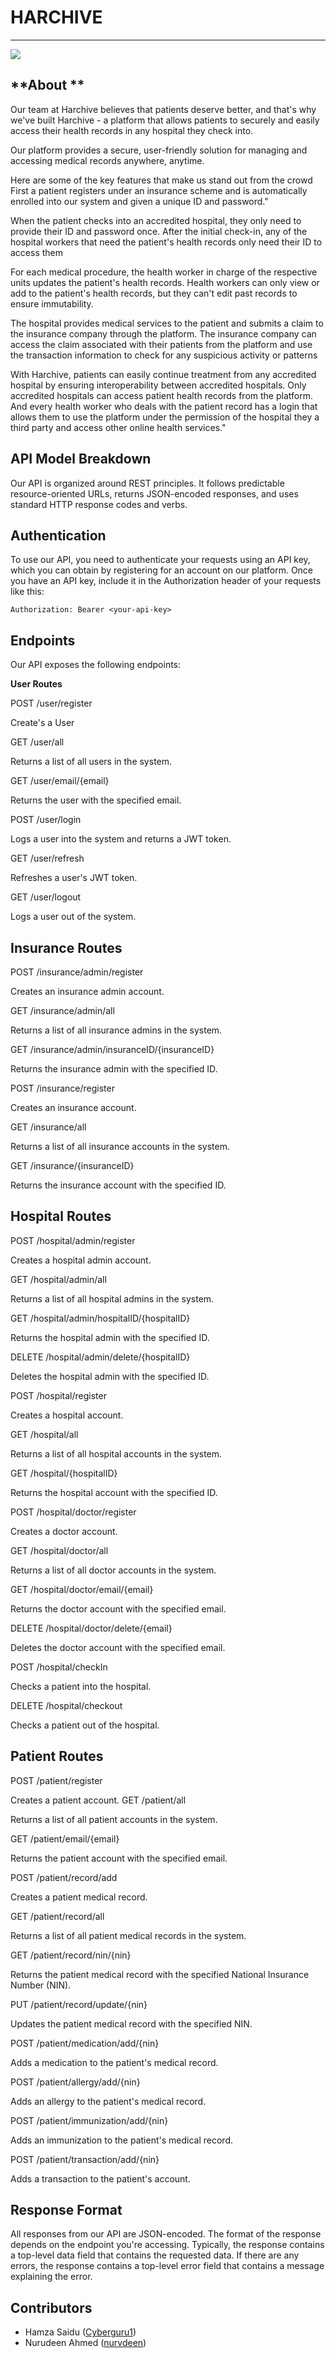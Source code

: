 # **HARCHIVE**
------------------
![](Harchive_Logo_White.png)


## **About **
<p>Our team at Harchive believes that patients deserve better, and that's why we've built Harchive  - a platform that allows patients to securely and easily access their health records in any hospital they check into. 

Our platform provides a secure, user-friendly solution for managing and accessing medical records anywhere, anytime. 

Here are some of the key features that make us stand out from the crowd
First a patient registers under an insurance scheme and is automatically enrolled into our system and given a unique ID and password."

When the patient checks into an accredited hospital, they only need to provide their ID and password once. After the initial check-in, any of the hospital workers that need the patient's health records only need their ID to access them

For each medical procedure, the health worker in charge of the respective units updates the patient's health records. Health workers can only view or add to the patient's health records, but they can't edit past records to ensure immutability.

The hospital provides medical services to the patient and submits a claim to the insurance company through the platform. The insurance company can access the claim associated with their patients from the platform and use the transaction information to check for any suspicious activity or patterns

With Harchive, patients can easily continue treatment from any accredited hospital by ensuring interoperability between accredited hospitals. Only accredited hospitals can access patient health records from the platform. And every health worker who deals with the patient record has a login that allows them to use the platform under the permission of the hospital they   a third party and access other online health services."</p>



## **API Model Breakdown**

Our API is organized around REST principles. It follows predictable resource-oriented URLs, returns JSON-encoded responses, and uses standard HTTP response codes and verbs.

## **Authentication**

To use our API, you need to authenticate your requests using an API key, which you can obtain by registering for an account on our platform. Once you have an API key, include it in the Authorization header of your requests like this:

```
Authorization: Bearer <your-api-key>
```

## **Endpoints**

Our API exposes the following endpoints:

**User Routes**

POST /user/register

Create's a User

GET /user/all

Returns a list of all users in the system.

GET /user/email/{email}

Returns the user with the specified email.

POST /user/login

Logs a user into the system and returns a JWT token.

GET /user/refresh

Refreshes a user's JWT token.

GET /user/logout

Logs a user out of the system.

## **Insurance Routes**

POST /insurance/admin/register

Creates an insurance admin account.

GET /insurance/admin/all

Returns a list of all insurance admins in the system.

GET /insurance/admin/insuranceID/{insuranceID}

Returns the insurance admin with the specified ID.

POST /insurance/register

Creates an insurance account.

GET /insurance/all

Returns a list of all insurance accounts in the system.

GET /insurance/{insuranceID}

Returns the insurance account with the specified ID.

## **Hospital Routes**

POST /hospital/admin/register

Creates a hospital admin account.

GET /hospital/admin/all

Returns a list of all hospital admins in the system.

GET /hospital/admin/hospitalID/{hospitalID}

Returns the hospital admin with the specified ID.

DELETE /hospital/admin/delete/{hospitalID}

Deletes the hospital admin with the specified ID.

POST /hospital/register

Creates a hospital account.

GET /hospital/all

Returns a list of all hospital accounts in the system.

GET /hospital/{hospitalID}

Returns the hospital account with the specified ID.

POST /hospital/doctor/register

Creates a doctor account.

GET /hospital/doctor/all

Returns a list of all doctor accounts in the system.

GET /hospital/doctor/email/{email}

Returns the doctor account with the specified email.

DELETE /hospital/doctor/delete/{email}

Deletes the doctor account with the specified email.

POST /hospital/checkIn

Checks a patient into the hospital.

DELETE /hospital/checkout

Checks a patient out of the hospital.

## **Patient Routes**

POST /patient/register

Creates a patient account.
GET /patient/all

Returns a list of all patient accounts in the system.

GET /patient/email/{email}

Returns the patient account with the specified email.

POST /patient/record/add

Creates a patient medical record.

GET /patient/record/all

Returns a list of all patient medical records in the system.

GET /patient/record/nin/{nin}

Returns the patient medical record with the specified National Insurance Number (NIN).

PUT /patient/record/update/{nin}

Updates the patient medical record with the specified NIN.

POST /patient/medication/add/{nin}

Adds a medication to the patient's medical record.

POST /patient/allergy/add/{nin}

Adds an allergy to the patient's medical record.

POST /patient/immunization/add/{nin}

Adds an immunization to the patient's medical record.


POST /patient/transaction/add/{nin}

Adds a transaction to the patient's account.

## **Response Format**

All responses from our API are JSON-encoded. The format of the response depends on the endpoint you're accessing. Typically, the response contains a top-level data field that contains the requested data. If there are any errors, the response contains a top-level error field that contains a message explaining the error.




## **Contributors**
- Hamza Saidu ([Cyberguru1](https://github.com/Cyberguru1))
- Nurudeen Ahmed ([nurvdeen](https://github.com/nurvdeen/t))

